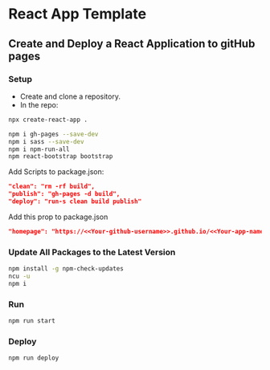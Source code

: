# React App Template

## Create and Deploy a React Application to gitHub pages

### Setup
- Create and clone a repository.
- In the repo:

```bash
npx create-react-app .
```

```bash
npm i gh-pages --save-dev
npm i sass --save-dev
npm i npm-run-all
npm react-bootstrap bootstrap
```
Add Scripts to package.json:
```json
"clean": "rm -rf build",
"publish": "gh-pages -d build",
"deploy": "run-s clean build publish"
```
Add this prop to package.json

```json
"homepage": "https://<<Your-github-username>>.github.io/<<Your-app-name>>/"
```

### Update All Packages to the Latest Version
```bash
npm install -g npm-check-updates
ncu -u
npm i
```

### Run 
```bash
npm run start
```

### Deploy
```bash
npm run deploy
```
